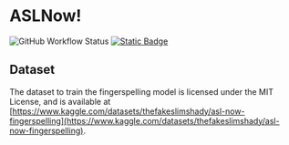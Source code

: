 # ASLNow!
![GitHub Workflow Status](https://img.shields.io/github/actions/workflow/status/Sid220/asl-now/playwright.yml?logo=github&label=Tests) [![Static Badge](https://img.shields.io/badge/Dataset-Kaggle?label=Kaggle)](https://www.kaggle.com/datasets/thefakeslimshady/asl-now-fingerspelling)

## Dataset
The dataset to train the fingerspelling model is licensed under the MIT License, and is available at [https://www.kaggle.com/datasets/thefakeslimshady/asl-now-fingerspelling](https://www.kaggle.com/datasets/thefakeslimshady/asl-now-fingerspelling).